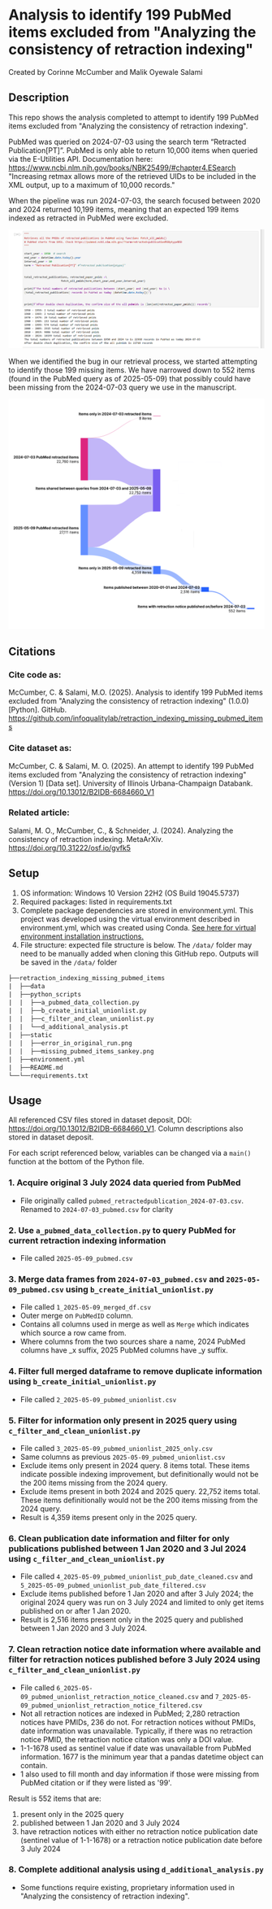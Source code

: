 # Analysis to identify 199 PubMed items excluded from "Analyzing the consistency of retraction indexing" 
Created by Corinne McCumber and Malik Oyewale Salami

## Description
This repo shows the analysis completed to attempt to identify 199 PubMed items excluded from "Analyzing the consistency of retraction indexing". 

PubMed was queried on 2024-07-03 using the search term “Retracted Publication[PT]”. PubMed is only able to return 10,000 items when queried via the E-Utilities API. Documentation here: https://www.ncbi.nlm.nih.gov/books/NBK25499/#chapter4.ESearch "Increasing retmax allows more of the retrieved UIDs to be included in the XML output, up to a maximum of 10,000 records." 

When the pipeline was run 2024-07-03, the search focused between 2020 and 2024 returned 10,199 items, meaning that an expected 199 items indexed as retracted in PubMed were excluded. 

![error_in_original_run.png](static/error_in_original_run.png)

When we identified the bug in our retrieval process, we started attempting to identify those 199 missing items. We have narrowed down to 552 items (found in the PubMed query as of 2025-05-09) that possibly could have been missing from the 2024-07-03 query we use in the manuscript. 

![missing_pubmed_items_sankey.png](static/missing_pubmed_items_sankey.png)

## Citations
### Cite code as:
McCumber, C. & Salami, M.O. (2025). Analysis to identify 199 PubMed items excluded from "Analyzing the consistency of retraction indexing" (1.0.0) [Python]. GitHub. https://github.com/infoqualitylab/retraction_indexing_missing_pubmed_items

### Cite dataset as:
McCumber, C. & Salami, M. O. (2025). An attempt to identify 199 PubMed items excluded from "Analyzing the consistency of retraction indexing" (Version 1) [Data set]. University of Illinois Urbana-Champaign Databank. https://doi.org/10.13012/B2IDB-6684660_V1

### Related article:
Salami, M. O., McCumber, C., & Schneider, J. (2024). Analyzing the consistency of retraction indexing. MetaArXiv. https://doi.org/10.31222/osf.io/gvfk5

## Setup

1. OS information: Windows 10 Version 22H2 (OS Build 19045.5737)
2. Required packages: listed in requirements.txt
3. Complete package dependencies are stored in environment.yml. 
This project was developed using the virtual environment described in environment.yml, which was created using Conda. 
[See here for virtual environment installation instructions.](https://docs.conda.io/projects/conda/en/latest/user-guide/tasks/manage-environments.html)
4. File structure: expected file structure is below. The ```/data/``` folder may need to be manually added when cloning this GitHub repo. Outputs will be saved in the ```/data/``` folder

```
├──retraction_indexing_missing_pubmed_items
|  ├──data
|  ├──python_scripts
|  |  ├──a_pubmed_data_collection.py
|  |  ├──b_create_initial_unionlist.py
|  |  ├──c_filter_and_clean_unionlist.py
|  |  └──d_additional_analysis.pt
|  ├──static
|  |  ├──error_in_original_run.png
|  |  ├──missing_pubmed_items_sankey.png
|  ├──environment.yml
|  ├──README.md
└──└──requirements.txt
```

## Usage
All referenced CSV files stored in dataset deposit, DOI: https://doi.org/10.13012/B2IDB-6684660_V1. Column descriptions also stored in dataset deposit.

For each script referenced below, variables can be changed via a ```main()``` function at the bottom of the Python file.

### 1. Acquire original 3 July 2024 data queried from PubMed

- File originally called ```pubmed_retractedpublication_2024-07-03.csv```. Renamed to ```2024-07-03_pubmed.csv``` for clarity

### 2. Use ```a_pubmed_data_collection.py``` to query PubMed for current retraction indexing information
    
- File called ```2025-05-09_pubmed.csv```

### 3. Merge data frames from ```2024-07-03_pubmed.csv``` and ```2025-05-09_pubmed.csv``` using ```b_create_initial_unionlist.py```
   
- File called ```1_2025-05-09_merged_df.csv```
- Outer merge on ```PubMedID``` column. 
- Contains all columns used in merge as well as ```Merge``` which indicates which source a row came from. 
- Where columns from the two sources share a name, 2024 PubMed columns have _x suffix, 2025 PubMed columns have _y suffix.

### 4. Filter full merged dataframe to remove duplicate information using ```b_create_initial_unionlist.py```

- File called ```2_2025-05-09_pubmed_unionlist.csv```

### 5. Filter for information only present in 2025 query using ```c_filter_and_clean_unionlist.py```

- File called ```3_2025-05-09_pubmed_unionlist_2025_only.csv```
- Same columns as previous ```2025-05-09_pubmed_unionlist.csv```
- Exclude items only present in 2024 query. 8 items total. These items indicate possible indexing improvement, but definitionally
would not be the 200 items missing from the 2024 query.
- Exclude items present in both 2024 and 2025 query. 22,752 items total. These items definitionally would not be the 200
items missing from the 2024 query. 
- Result is 4,359 items present only in the 2025 query.

### 6. Clean publication date information and filter for only publications published between 1 Jan 2020 and 3 Jul 2024 using ```c_filter_and_clean_unionlist.py```

- File called ```4_2025-05-09_pubmed_unionlist_pub_date_cleaned.csv``` and ```5_2025-05-09_pubmed_unionlist_pub_date_filtered.csv```
- Exclude items published before 1 Jan 2020 and after 3 July 2024; the original 2024 query was run on 3 July 2024 and limited to only get items published on or after 1 Jan 2020.
- Result is 2,516 items present only in the 2025 query and published between 1 Jan 2020 and 3 July 2024.

### 7. Clean retraction notice date information where available and filter for retraction notices published before 3 July 2024 using ```c_filter_and_clean_unionlist.py```
- File called ```6_2025-05-09_pubmed_unionlist_retraction_notice_cleaned.csv``` and ```7_2025-05-09_pubmed_unionlist_retraction_notice_filtered.csv```
- Not all retraction notices are indexed in PubMed; 2,280 retraction notices have PMIDs, 236 do not. For retraction notices without PMIDs, date information was unavailable. Typically, if there was no retraction notice PMID, the retraction notice citation was only a DOI value. 
- 1-1-1678 used as sentinel value if date was unavailable from PubMed information. 1677 is the minimum year that a pandas datetime object can contain.
- 1 also used to fill month and day information if those were missing from PubMed citation or if they were listed as '99'.

Result is 552 items that are:
1. present only in the 2025 query
2. published between 1 Jan 2020 and 3 July 2024
3. have retraction notices with either no retraction notice publication date (sentinel value of 1-1-1678) or a retraction notice publication date before 3 July 2024

### 8. Complete additional analysis using ```d_additional_analysis.py```
- Some functions require existing, proprietary information used in "Analyzing the consistency of retraction indexing".
